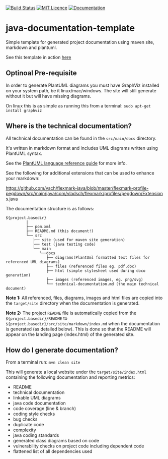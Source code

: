 [![Build Status](https://travis-ci.org/SuperEvenSteven/java-documentation-template.svg?branch=master)](https://travis-ci.org/SuperEvenSteven/java-documentation-template) [![MIT Licence](https://badges.frapsoft.com/os/mit/mit.svg?v=103)](https://opensource.org/licenses/mit-license.php) [![Documentation](https://img.shields.io/badge/code-documented-brightgreen.svg)](https://superevensteven.github.io/java-documentation-template/index.html)

# java-documentation-template
Simple template for generated project documentation using maven site, markdown and plantuml.

See this template in action [here](https://superevensteven.github.io/java-documentation-template/index.html)

## Optinoal Pre-requisite
In order to generate PlantUML diagrams you must have GraphViz installed on your system path, be it linux/mac/windows. The site will still generate without it but will have missing diagrams.

On linux this is as simple as running this from a terminal: `sudo apt-get install graphviz`

## Where is the technical documentation?
All technical documentation can be found in the `src/main/docs` directory. 

It's written in markdown format and includes UML diagrams written using PlantUML syntax. 

See the [PlantUML language reference guide](http://plantuml.com/PlantUML_Language_Reference_Guide.pdf) for more info.

See the following for additional extensions that can be used to enhance your markdown:

https://github.com/vsch/flexmark-java/blob/master/flexmark-profile-pegdown/src/main/java/com/vladsch/flexmark/profiles/pegdown/Extensions.java

The documentation structure is as follows:

```
${project.basedir}
         |
         ├── pom.xml
         ├── README.md (this document!)
         └── src
            ├── site (used for maven site generation)
            ├── test (java testing code)
            └── main 
               └──docs
                  ├── diagrams(PlantUml formatted text files for referenced UML diagrams)
                  ├── files (referenced files eg. pdf,doc)
                  ├── html (simple stylesheet used during doco generation)
                  ├── images (referenced images, eg. png/svg)
                  └── technical-documentation.md (the main technical document)
```

**Note 1:** All referenced, files, diagrams, images and html files are copied into the `target/site` directory when the documentation is generated.

**Note 2:** The project `README` file is automatically copied from the `${project.basedir}/README` to `${project.basedir}/src/site/markdown/index.md` when the documentation is generated (as detailed below). This is done so that the README will appear on the landing page (index.html) of the generated site. 
## How do I generate documentation?
From a terminal run: `mvn clean site`

This will generate a local website under the `target/site/index.html` containing the following documentation and reporting metrics:

- README
- technical documentation
- linkable UML diagrams
- java code documentation
- code coverage (line & branch)
- coding style checks
- bug checks 
- duplicate code
- complexity
- java coding standards
- generated class diagrams based on code
- vulnerability checks on project code including dependent code
- flattened list of all dependencies used
